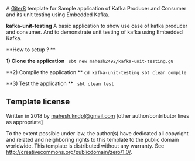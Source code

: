 A [Giter8][g8] template for Sample application of Kafka Producer and Consumer and its unit testing using Embedded Kafka.

**kafka-unit-testing**
A basic application to show use case of kafka producer and consumer. And to demonstrate unit testing of kafka using Embedded Kafka.

**How to setup ? **

**1) Clone the application**
` sbt new mahesh2492/kafka-unit-testing.g8`

**2) Compile the application **
`cd kafka-unit-testing
 sbt clean compile `
 
 **3) Test the application **
 ` sbt clean test`


Template license
----------------
Written in 2018 by <Mahesh Chand> <mahesh.kndpl@gmail.com>
[other author/contributor lines as appropriate]

To the extent possible under law, the author(s) have dedicated all copyright and related
and neighboring rights to this template to the public domain worldwide.
This template is distributed without any warranty. See <http://creativecommons.org/publicdomain/zero/1.0/>.

[g8]: http://www.foundweekends.org/giter8/
